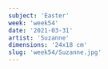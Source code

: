 ```yaml
---
subject: 'Easter'
week: 'week54'
date: '2021-03-31'
artist: 'Suzanne'
dimensions: '24x18 cm'
slug: 'week54/Suzanne.jpg'
---
```

